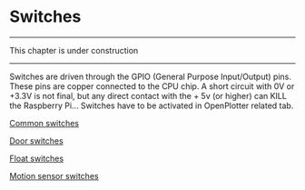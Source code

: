 # Switches

---

This chapter is under construction

---

Switches are driven through the GPIO \(General Purpose Input/Output\) pins. These pins are copper connected to the CPU chip. A short circuit with 0V or +3.3V is not final, but any direct contact with the + 5v \(or higher\) can KILL the Raspberry Pi... Switches have to be activated in OpenPlotter related tab.

[Common switches](/en/common_sws.md)

[Door switches](/en/door-switches.md)

[Float switches](/en/float-switches.md)

[Motion sensor switches](/en/motion-sensor-switches.md)

